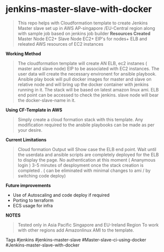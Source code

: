 # jenkins-master-slave-with-docker
> This repo helps with Cloudformation template to create Jenkins Master slave set up in AWS AP-singapore /EU-Central region along with sample job based on jenkins job builder
**Resources Created** 
>Master Node EC2+
Slave Node EC2+
EIP's for nodes+
ELB and releated AWS resources of EC2 instances

**Working Method**
>The cloudformation template will create AN ELB, ec2 instanes (  master and  slave node) EIP to be associated with EC2 instances. The user data will create the necessary environent for ansible playbook. Ansible play book will pull docker images for master and slave on relative node and will bring up the docker container with jenkins running in it. The stack will be based on latest amazon linux ami.  ELB end point can be accessed to check the jenkins. slave node will bear the docker-slave-name in it. 

**Using CF-Template in AWS**
>Simply create a cloud formation stack with this template. Any modification required to the ansbile playbooks can be made as per your desire.


**Current Limitations**
>Cloud formation Output will Show case the ELB end point. Wait until the userdata and ansible scripts are completely deployed for the ELB to display the page. 
No authentication at this moment ( Ananymous login ) 
3-5 minutes of desployment once the stack creation is completed . ( can be eliminated with minimal changes to ami / by switching code deploy)

**Future improvements**
- Use of Autoscaling and code deploy if required
- Porting to terraform 
- ECS usage for infra

**NOTES**
>Tested only in Asia Pacific Singapore and EU-Ireland Region 
To work with other regions add Amazonlinux AMI to the template. 
 
Tags
#jenkins #jenkins-master-slave #Master-slave-ci-using-docker #Jenkins-master-slave-with-docker
